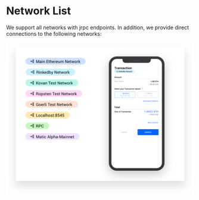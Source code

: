 # Network List

We support all networks with jrpc endpoints. In addition, we provide direct connections to the following networks:

![Network list](../.gitbook/assets/networklist.png)

